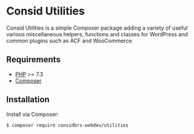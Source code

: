 # Consid Utilities

Consid Utilities is a simple Composer package adding a variety of useful various miscellaneous helpers, functions and classes for WordPress and common plugins such as ACF and WooCommerce.

## Requirements

- [PHP](https://secure.php.net/manual/en/install.php) >= 7.3
- [Composer](https://getcomposer.org/download/)

## Installation

Install via Composer:

```bash
$ composer require considbrs-webdev/utilities
```

